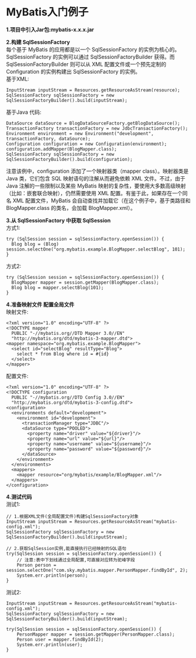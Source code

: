 # MyBatis入门例子
**1.项目中引入Jar包:mybatis-x.x.x.jar<br/>**

**2.构建 SqlSessionFactory<br/>**
每个基于 MyBatis 的应用都是以一个 SqlSessionFactory 的实例为核心的。SqlSessionFactory 的实例可以通过 SqlSessionFactoryBuilder 获得。而
SqlSessionFactoryBuilder 则可以从 XML 配置文件或一个预先定制的 Configuration 的实例构建出 SqlSessionFactory 的实例。<br/>
基于XML:
```String resource = "org/mybatis/example/mybatis-config.xml";
InputStream inputStream = Resources.getResourceAsStream(resource);
SqlSessionFactory sqlSessionFactory = new SqlSessionFactoryBuilder().build(inputStream);
```
基于Java 代码:
```
DataSource dataSource = BlogDataSourceFactory.getBlogDataSource();
TransactionFactory transactionFactory = new JdbcTransactionFactory();
Environment environment = new Environment("development", transactionFactory, dataSource);
Configuration configuration = new Configuration(environment);
configuration.addMapper(BlogMapper.class);
SqlSessionFactory sqlSessionFactory = new SqlSessionFactoryBuilder().build(configuration);
```
注意该例中，configuration 添加了一个映射器类（mapper class）。映射器类是 Java 类，它们包含 SQL 映射语句的注解从而避免依赖 XML 文件。不过，由于 Java 注解的一些限制以及某些 MyBatis 映射的复杂性，要使用大多数高级映射（比如：嵌套联合映射），仍然需要使用 XML 配置。有鉴于此，如果存在一个同名 XML 配置文件，MyBatis 会自动查找并加载它（在这个例子中，基于类路径和 BlogMapper.class 的类名，会加载 BlogMapper.xml）。

**3.从 SqlSessionFactory 中获取 SqlSession<br/>**
方式1:
```
try (SqlSession session = sqlSessionFactory.openSession()) {
  Blog blog = (Blog) session.selectOne("org.mybatis.example.BlogMapper.selectBlog", 101);
}
```
方式2:
```
try (SqlSession session = sqlSessionFactory.openSession()) {
  BlogMapper mapper = session.getMapper(BlogMapper.class);
  Blog blog = mapper.selectBlog(101);
}
```

**4.准备映射文件  配置全局文件<br/>**
映射文件:
```
<?xml version="1.0" encoding="UTF-8" ?>
<!DOCTYPE mapper
  PUBLIC "-//mybatis.org//DTD Mapper 3.0//EN"
  "http://mybatis.org/dtd/mybatis-3-mapper.dtd">
<mapper namespace="org.mybatis.example.BlogMapper">
  <select id="selectBlog" resultType="Blog">
    select * from Blog where id = #{id}
  </select>
</mapper>
```
配置文件:
```
<?xml version="1.0" encoding="UTF-8" ?>
<!DOCTYPE configuration
  PUBLIC "-//mybatis.org//DTD Config 3.0//EN"
  "http://mybatis.org/dtd/mybatis-3-config.dtd">
<configuration>
  <environments default="development">
    <environment id="development">
      <transactionManager type="JDBC"/>
      <dataSource type="POOLED">
        <property name="driver" value="${driver}"/>
        <property name="url" value="${url}"/>
        <property name="username" value="${username}"/>
        <property name="password" value="${password}"/>
      </dataSource>
    </environment>
  </environments>
  <mappers>
    <mapper resource="org/mybatis/example/BlogMapper.xml"/>
  </mappers>
</configuration>
```

**4.测试代码<br/>**
测试1:
```
// 1.根据XML文件(全局配置文件)构建SqlSessionFactory对象
InputStream inputStream = Resources.getResourceAsStream("mybatis-config.xml");
SqlSessionFactory sqlSessionFactory = new SqlSessionFactoryBuilder().build(inputStream);

// 2.获取SqlSession实例,能直接执行已经映射的SQL语句
try(SqlSession session = sqlSessionFactory.openSession()) {
    // 注意:表中下划线通过全局配置,可直接对应转为驼峰字段
    Person person = session.selectOne("com.sky.mybatis.mapper.PersonMapper.findById", 2);
    System.err.println(person);
}
```

测试2:
```
InputStream inputStream = Resources.getResourceAsStream("mybatis-config.xml");
SqlSessionFactory sqlSessionFactory = new SqlSessionFactoryBuilder().build(inputStream);

try(SqlSession session = sqlSessionFactory.openSession()) {
    PersonMapper mapper = session.getMapper(PersonMapper.class);
    Person user = mapper.findById(2);
    System.err.println(user);
}
```